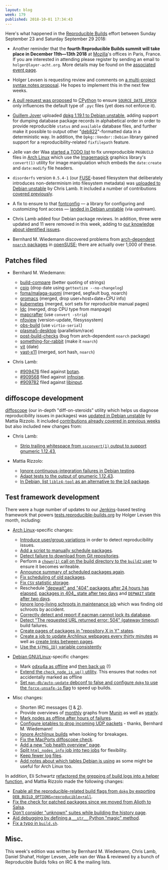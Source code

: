 ```yaml
---
layout: blog
week: 179
published: 2018-10-01 17:34:43
---
```


Here's what happened in the [Reproducible Builds](https://reproducible-builds.org) effort between Sunday September 23 and Saturday September 29 2018:

* Another reminder that the **fourth Reproducible Builds summit will take place in December 11th—13th 2018** at [Mozilla](https://wiki.mozilla.org/Paris)'s offices in Paris, France. If you are interested in attending please register by sending an email to `holger@layer-acht.org`. More details may be found on the [associated event page](https://reproducible-builds.org/events/paris2018/).

* Holger Levsen is requesting review and comments on [a multi-project syntax notes proposal](https://salsa.debian.org/reproducible-builds/reproducible-notes/blob/multi-project-syntax/README). He hopes to implement this in the next few weeks.

* [A pull request was proposed](https://github.com/python/cpython/pull/9607) to [CPython](https://github.com/python/cpython) to ensure [`SOURCE_DATE_EPOCH`](https://reproducible-builds.org/specs/source-date-epoch/) only influences the default type of `.pyc` files (yet does not enforce it).

* [Guillem Jover](https://www.hadrons.org/~guillem/) uploaded [dpkg 1.19.1 to Debian unstable](https://tracker.debian.org/news/989886/accepted-dpkg-1191-source-into-unstable/), adding support for dumping database package records in alphabetical order in order to provide reproducible `status` and `available` database files, and further make it possible to output other "[deb822](https://manpages.debian.org/unstable/dpkg-dev/deb822.5.en.html)"-formatted data in a deterministic way. In addition, the `Dpkg::Vendor::Debian` library gained support for a reproducibility-related `fixfilepath` feature.

* Jelle van der Waa [started a TODO list](https://www.archlinux.org/todo/imagemagicks-convert-not-reproducible-in-pkgbuilds/) to fix unreproducible `PKGBUILD` files in [Arch Linux](https://www.archlinux.org/) which use the [Imagemagick](https://www.imagemagick.org/script/index.php) graphics library's `convert(1)` utility for image manipulation which embeds the `date:create` and `date:modify` file headers.

* `disorderfs` version `0.5.4-1` (our [FUSE](https://github.com/libfuse/libfuse)-based filesystem that deliberately introduces non-determinism into filesystem metadata) was [uploaded to Debian unstable](https://tracker.debian.org/news/989895/accepted-disorderfs-054-1-source-amd64-into-unstable/) by Chris Lamb. It included a number of contributions [covered previously](https://salsa.debian.org/reproducible-builds/disorderfs/commits/debian/0.5.4-1).

* A fix to ensure to that [fontconfig](https://www.freedesktop.org/wiki/Software/fontconfig/) — a library for configuring and customizing font access — [landed in Debian unstable](https://bugs.debian.org/864082#96) (via upstream).

* Chris Lamb added four Debian package reviews. In addition, three were updated and 11 were removed in this week, adding to [our knowledge about identified issues](https://tests.reproducible-builds.org/debian/index_issues.html).

* Bernhard M. Wiedemann discovered problems from [arch-dependent `noarch` packages](https://bugzilla.opensuse.org/show_bug.cgi?id=1109534) in [openSUSE](https://www.opensuse.org/); there are actually over 1,000 of these.

Patches filed
-------------

* Bernhard M. Wiedemann:

    * [build-compare](https://github.com/openSUSE/build-compare/pull/30) (better quoting of strings)
    * [cpio](https://build.opensuse.org/request/show/638582) (drop date using `gettextize --no-changelog`)
    * [foma/malaga-suomi](https://github.com/mhulden/foma/pull/78) (merged, segfault bug, noarch)
    * [gromacs](https://gerrit.gromacs.org/8151) (merged, drop user+host+date+CPU info)
    * [kubernetes](https://github.com/kubernetes/kubernetes/pull/68983) (merged, sort sets for reproducible manual pages)
    * [ldc](https://github.com/ldc-developers/ldc/pull/2812) (merged, drop CPU type from manpage)
    * [mapcrafter](https://github.com/mapcrafter/mapcrafter/pull/283) (use `convert -strip`)
    * [nfoview](https://build.opensuse.org/request/show/638547) (version-update, filesyssystem)
    * [obs-build](https://github.com/openSUSE/obs-build/pull/466) (use `virtio-serial`)
    * [plasma5-desktop](https://bugzilla.opensuse.org/show_bug.cgi?id=1109420) (parallelism/race)
    * [post-build-checks](https://bugzilla.opensuse.org/show_bug.cgi?id=1109470) (bug from arch-dependent `noarch` package)
    * [something-for-rabbit](https://build.opensuse.org/request/show/638283) (make it `noarch`)
    * [vit](https://build.opensuse.org/request/show/638282) (date)
    * [yast-x11](https://github.com/yast/yast-x11/pull/18) (merged, sort hash, `noarch`)

* Chris Lamb:

    * [#909476](https://bugs.debian.org/909476) filed against [botan](https://tracker.debian.org/pkg/botan).
    * [#909568](https://bugs.debian.org/909568) filed against [infnoise](https://tracker.debian.org/pkg/infnoise).
    * [#909782](https://bugs.debian.org/909782) filed against [libinput](https://tracker.debian.org/pkg/libinput).


diffoscope development
----------------------

[diffoscope](https://diffoscope.org/) (our in-depth "diff-on-steroids" utility which helps us diagnose reproducibility issues in packages) was [updated in Debian unstable](https://tracker.debian.org/news/989165/accepted-diffoscope-102-source-into-unstable/) by Mattia Rizzolo. It included [contributions already covered in previous weeks](https://salsa.debian.org/reproducible-builds/diffoscope/commits/102) but also included new changes from:

* Chris Lamb:
    * [Strip trailing whitespace from `ssconvert(1)` output to support gnumeric 1.12.43](https://salsa.debian.org/reproducible-builds/diffoscope/commit/e9d3062),

* Mattia Rizzolo:
    * [Ignore continuous-integration failures in Debian testing](https://salsa.debian.org/reproducible-builds/diffoscope/commit/7f9f0ac).
    * [Adapt tests to the output of gnumeric 1.12.43](https://salsa.debian.org/reproducible-builds/diffoscope/commit/ef5ae49).
    * [In Debian, list `liblz4-tool` as an alternative to the lz4 package](https://salsa.debian.org/reproducible-builds/diffoscope/commit/89e7e67).


Test framework development
--------------------------

There were a huge number of updates to our [Jenkins](https://jenkins.io/)-based testing framework that powers [tests.reproducible-builds.org](tests.reproducible-builds.org) by Holger Levsen this month, including:

* [Arch Linux](https://www.archlinux.org/)-specific changes:

    * [Introduce user/group variations](https://salsa.debian.org/qa/jenkins.debian.net/commit/3977ee6a) in order to detect reproducibility issues.
    * [Add a script to manually schedule packages](https://salsa.debian.org/qa/jenkins.debian.net/commit/d1c149f8).
    * [Detect failure to download from Git repositories](https://salsa.debian.org/qa/jenkins.debian.net/commit/9d91a3fb).
    * Perform a [`chown(1)` call on the build directory to the `build2` user](https://salsa.debian.org/qa/jenkins.debian.net/commit/30d9ce83) to ensure it becomes writeable.
    * [Announce summary of scheduled packages again](https://salsa.debian.org/qa/jenkins.debian.net/commit/41620d4a).
    * [Fix scheduling of old packages](https://salsa.debian.org/qa/jenkins.debian.net/commit/2738c0f2).
    * [Fix `CSV` statistic storage](https://salsa.debian.org/qa/jenkins.debian.net/commit/a4406fec).
    * Reschedule ["depwait" and "404" packages after 24 hours has elapsed](https://salsa.debian.org/qa/jenkins.debian.net/commit/0bf88f0f), [packages in 404\_ state after two days](https://salsa.debian.org/qa/jenkins.debian.net/commit/c0f02102) and [`DEPWAIT` state after two days](https://salsa.debian.org/qa/jenkins.debian.net/commit/0db4c960).
    * [Ignore long-living schroots in maintenance job](https://salsa.debian.org/qa/jenkins.debian.net/commit/1ff6d6ec) which was finding old schroots by accident.
    * [Correctly detect and report if pacman cannot lock its database](https://salsa.debian.org/qa/jenkins.debian.net/commit/0810f04c).
    * [Detect "The requested URL returned error: 504" (gateway timeout)](https://salsa.debian.org/qa/jenkins.debian.net/commit/0be9051e) build failures.
    * [Create pages of packages in "repository X in Y" states](https://salsa.debian.org/qa/jenkins.debian.net/commit/b62d74f4).
    * [Create a job to update Archlinux webpages every thirty minutes](https://salsa.debian.org/qa/jenkins.debian.net/commit/0bc16c61) as well as [create links between pages](https://salsa.debian.org/qa/jenkins.debian.net/commit/777ffcdf).
    * [Use the `${PKG_ID}` variable consistently](https://salsa.debian.org/qa/jenkins.debian.net/commit/e9d77190)

* [Debian GNU/Linux](https://www.debian.org/)-specific changes:

    * Mark [odxu4a as offline](https://salsa.debian.org/qa/jenkins.debian.net/commit/44c1c9da) and [then back up](https://salsa.debian.org/qa/jenkins.debian.net/commit/78b8f1e9) (!)
    * [Extend the `check_node_is_up()` utility](https://salsa.debian.org/qa/jenkins.debian.net/commit/72a6c362). This ensures that nodes not accidentally marked as offline
    * [Set `man-db/auto-update` debconf to false and configure `dpkg` to use the `force-unsafe-io` flag](https://salsa.debian.org/qa/jenkins.debian.net/commit/82e2d938) to speed up builds.

* Misc changes:

    * Shorten IRC messages ([1](https://salsa.debian.org/qa/jenkins.debian.net/commit/ba3eaa65) & [2](https://salsa.debian.org/qa/jenkins.debian.net/commit/f76ce377)).
    * Provide overviews of [monthly](https://salsa.debian.org/qa/jenkins.debian.net/commit/4a8a2e23) graphs from [Munin](http://munin-monitoring.org/) as well as [yearly](https://salsa.debian.org/qa/jenkins.debian.net/commit/34df443b).
    * [Mark nodes as offline after hours of failures](https://salsa.debian.org/qa/jenkins.debian.net/commit/f8d3d67b).
    * [Configure iptables to drop incoming UDP packets](https://salsa.debian.org/qa/jenkins.debian.net/commit/ae6b92f1) - thanks, Bernhard M. Wiedemann!
    * [Ignore Archlinux builds](https://salsa.debian.org/qa/jenkins.debian.net/commit/2f701ff7)  when looking for breakages.
    * [Fix the MacPorts diffoscope check](https://salsa.debian.org/qa/jenkins.debian.net/commit/2af0e998).
    * [Add a new "job health overview" page](https://salsa.debian.org/qa/jenkins.debian.net/commit/9b48b877).
    * [Split `html_nodes_info` job into two jobs](https://salsa.debian.org/qa/jenkins.debian.net/commit/4f98a241) for flexibility.
    * [Keep fewer log files](https://salsa.debian.org/qa/jenkins.debian.net/commit/b06082e9).
    * [Add notes about which tables Debian is using](https://salsa.debian.org/qa/jenkins.debian.net/commit/cc7db6f7) as some might be useful for Arch Linux too.

In addition, Eli Schwartz [refactored the grepping of build logs into a helper function](https://salsa.debian.org/qa/jenkins.debian.net/commit/6af7b40b), and Mattia Rizzolo made the following changes:

* [Enable all the reproducible-related build flags from `dpkg` by exporting `DEB_BUILD_OPTIONS=reproducible=+all`](https://salsa.debian.org/qa/jenkins.debian.net/commit/48607530).
* [Fix the check for patched packages since we moved from Alioth to Salsa](https://salsa.debian.org/qa/jenkins.debian.net/commit/1cc7bcd6).
* [Don't consider "unknown" suites while building the history page](https://salsa.debian.org/qa/jenkins.debian.net/commit/eb1d60f0).
* [Aid debugging by defining a `__str__` Python "magic" method](https://salsa.debian.org/qa/jenkins.debian.net/commit/4d9ea9e5).
* [Fix a typo in `build.sh`](https://salsa.debian.org/qa/jenkins.debian.net/commit/6fd46e4f).


Misc.
-----

This week's edition was written by Bernhard M. Wiedemann, Chris Lamb, Daniel Shahaf, Holger Levsen, Jelle van der Waa & reviewed by a bunch of Reproducible Builds folks on IRC & the mailing lists.
